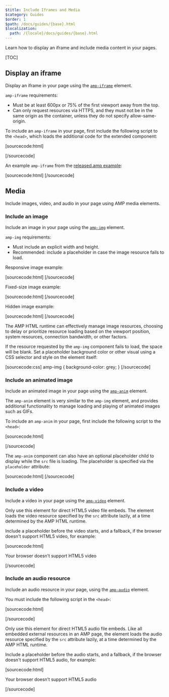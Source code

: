 ```yaml
---
$title: Include Iframes and Media
$category: Guides
$order: 1
$path: /docs/guides/{base}.html
$localization:
  path: /{locale}/docs/guides/{base}.html
---
```


Learn how to display an iframe and include media content in your pages.

[TOC]

## Display an iframe

Display an iframe in your page using the
[`amp-iframe`](/docs/reference/extended/amp-iframe.html) element.

`amp-iframe` requirements:

* Must be at least 600px or 75% of the first viewport away from the top.
* Can only request resources via HTTPS, and they must not be in the same origin as the container,
unless they do not specify allow-same-origin.

To include an `amp-iframe` in your page,
first include the following script to the `<head>`, which loads the additional code for the extended component:

[sourcecode:html]
<script async custom-element="amp-iframe" src="https://cdn.ampproject.org/v0/amp-iframe-0.1.js"></script>
[/sourcecode]

An example `amp-iframe` from the
[released.amp example](https://github.com/ampproject/amphtml/blob/master/examples/released.amp.html):

[sourcecode:html]
<amp-iframe width=300 height=300
    sandbox="allow-scripts allow-same-origin allow-popups allow-popups-to-escape-sandbox"
    layout="responsive"
    frameborder="0"
    src="https://www.google.com/maps/embed/v1/place?key=AIzaSyDG9YXIhKBhqclZizcSzJ0ROiE0qgVfwzI&q=Alameda,%20CA">
</amp-iframe>
[/sourcecode]

## Media

Include images, video, and audio in your page using AMP media elements.

### Include an image

Include an image in your page
using the [`amp-img`](/docs/reference/amp-img.html) element.

`amp-img` requirements:

* Must include an explicit width and height.
* Recommended: include a placeholder in case the image resource fails to load.

Responsive image example:

[sourcecode:html]
<amp-img src="responsive.jpg" width=527 height=193 layout="responsive" ></amp-img>
[/sourcecode]

Fixed-size image example:

[sourcecode:html]
<amp-img id="img1" src="fixed.jpg" width=264 height=96></amp-img>
[/sourcecode]

Hidden image example:

[sourcecode:html]
<amp-img id="img2" src="hidden.jpg" width=527 height=193 layout="nodisplay"></amp-img>
[/sourcecode]

The AMP HTML runtime can effectively manage image resources,
choosing to delay or prioritize resource loading
based on the viewport position, system resources, connection bandwidth, or other factors.

If the resource requested by the `amp-img` component fails to load,
the space will be blank.
Set a placeholder background color or other visual
using a CSS selector and style on the element itself:

[sourcecode:css]
amp-img {
  background-color: grey;
}
[/sourcecode]

### Include an animated image

Include an animated image in your page
using the [`amp-anim`](/docs/reference/extended/amp-anim.html) element.

The `amp-anim` element is very similar to the `amp-img` element,
and provides additional functionality to manage loading and playing
of animated images such as GIFs.

To include an `amp-anim` in your page,
first include the following script to the `<head>`:

[sourcecode:html]
<script async custom-element="amp-anim" src="https://cdn.ampproject.org/v0/amp-anim-0.1.js"></script>
[/sourcecode]

The `amp-anim` component can also have an optional placeholder child
to display while the `src` file is loading.
The placeholder is specified via the `placeholder` attribute:

[sourcecode:html]
<amp-anim width=400 height=300 src="my-gif.gif">
  <amp-img placeholder width=400 height=300 src="my-gif-screencap.jpg">
  </amp-img>
</amp-anim>
[/sourcecode]

### Include a video

Include a video in your page
using the [`amp-video`](/docs/reference/amp-video.html) element.

Only use this element for direct HTML5 video file embeds.
The element loads the video resource specified by the `src` attribute lazily,
at a time determined by the AMP HTML runtime.

Include a placeholder before the video starts, and a fallback,
if the browser doesn't support HTML5 video, for example:

[sourcecode:html]
<amp-video width=400 height=300 src="https://yourhost.com/videos/myvideo.mp4"
    poster="myvideo-poster.jpg">
  <div fallback>
    <p>Your browser doesn’t support HTML5 video</p>
  </div>
</amp-video>
[/sourcecode]

### Include an audio resource

Include an audio resource in your page,
using the [`amp-audio`](/docs/reference/extended/amp-audio) element.

You must include the following script in the `<head>`:

[sourcecode:html]
<script async custom-element="amp-audio" src="https://cdn.ampproject.org/v0/amp-audio-0.1.js"></script>
[/sourcecode]

Only use this element for direct HTML5 audio file embeds.
Like all embedded external resources in an AMP page,
the element loads the audio resource specified by the `src` attribute lazily,
at a time determined by the AMP HTML runtime.

Include a placeholder before the audio starts, and a fallback,
if the browser doesn't support HTML5 audio, for example:

[sourcecode:html]
<amp-audio width=400 height=300 src="https://yourhost.com/audios/myaudio.mp3">
  <div fallback>
    <p>Your browser doesn’t support HTML5 audio</p>
  </div>
  <source type="audio/mpeg" src="foo.mp3">
  <source type="audio/ogg" src="foo.ogg">
</amp-audio>
[/sourcecode]